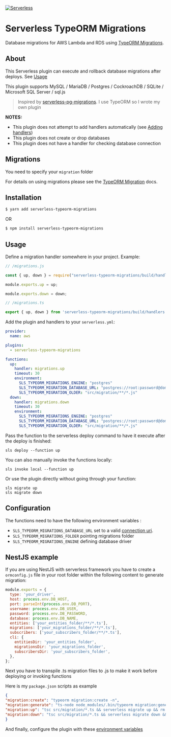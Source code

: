 [![Serverless](https://miro.medium.com/max/5274/1*CuALG7dV2rLky1sapJbnUQ.png)](http://serverless.com)
# Serverless TypeORM Migrations

Database migrations for AWS Lambda and RDS using [TypeORM Migrations](https://typeorm.io/#/migrations).

## About

This Serverless plugin can execute and rollback database migrations after deploys. See [Usage](#usage)

This plugin supports MySQL / MariaDB / Postgres / CockroachDB / SQLite / Microsoft SQL Server / sql.js

> Inspired by [serverless-pg-migrations](https://github.com/Nevon/serverless-pg-migrations). I use TypeORM so I wrote my own plugin

**NOTES:**

  * This plugin does not attempt to add handlers automatically (see [Adding handlers](#usage))
  * This plugin does not create or drop databases
  * This plugin does not have a handler for checking database connection

## Migrations

You need to specify your `migration` folder

For details on using migrations please see the [TypeORM Migration](https://typeorm.io/#/migrations) docs.

## Installation

```bash
$ yarn add serverless-typeorm-migrations
```
OR 
```bash
$ npm install serverless-typeorm-migrations
```

## Usage

Define a migration handler somewhere in your project. Example:

```js
// /migrations.js

const { up, down } = require("serverless-typeorm-migrations/build/handlers");

module.exports.up = up;

module.exports.down = down;
```

```ts
// /migrations.ts

export { up, down } from 'serverless-typeorm-migrations/build/handlers';

```

Add the plugin and handlers to your `serverless.yml`:

```yml
provider:
  name: aws

plugins:
  - serverless-typeorm-migrations

functions:
  up:
    handler: migrations.up
    timeout: 30
    environment:
      SLS_TYPEORM_MIGRATIONS_ENGINE: "postgres"
      SLS_TYPEORM_MIGRATION_DATABASE_URL: "postgres://root:password@domain.rds.amazonaws.com:5432/database"
      SLS_TYPEORM_MIGRATION_OLDER: "src/migration/**/*.js"
  down:
    handler: migrations.down
    timeout: 30
    environment:
      SLS_TYPEORM_MIGRATIONS_ENGINE: "postgres"
      SLS_TYPEORM_MIGRATION_DATABASE_URL: "postgres://root:password@domain.rds.amazonaws.com:5432/database"
      SLS_TYPEORM_MIGRATION_OLDER: "src/migration/**/*.js"
```

Pass the function to the serverless deploy command to have it execute after the deploy is finished:

```
sls deploy --function up
```

You can also manually invoke the functions locally:

```
sls invoke local --function up
```

Or use the plugin directly without going through your function:

```
sls migrate up
sls migrate down
```

## Configuration

The functions need to have the following environment variables :
- `SLS_TYPEORM_MIGRATIONS_DATABASE_URL` set to a valid [connection uri](https://typeorm.io/#/connection/creating-a-new-connection).
- `SLS_TYPEORM_MIGRATIONS_FOLDER` pointing migrations folder
- `SLS_TYPEORM_MIGRATIONS_ENGINE` defining database driver

## NestJS example

If you are using NestJS with serverless framework you have to create a `ormconfig.js` file in your root folder within the following content to generate migration:

```js
module.exports = {
  type: 'your_driver',
  host: process.env.DB_HOST,
  port: parseInt(process.env.DB_PORT),
  username: process.env.DB_USER,
  password: process.env.DB_PASSWORD,
  database: process.env.DB_NAME,
  entities: ['your_entities_folder/**/*.ts'],
  migrations: ['your_migrations_folder/**/*.ts'],
  subscribers: ['your_subscribers_folder/**/*.ts'],
  cli: {
    entitiesDir: 'your_entities_folder',
    migrationsDir: 'your_migrations_folder',
    subscribersDir: 'your_subscribers_folder',
  },
};

```
Next you have to transpile .ts migration files to .js to make it work before deploying or invoking functions

Here is my `package.json` scripts as example
```json
{
"migration:create": "typeorm migration:create -n",
"migration:generate": "ts-node node_modules/.bin/typeorm migration:generate -n",
"migration:up": "tsc src/migration/*.ts && serverless migrate up && rm -r src/migration/*.js",
"migration:down": "tsc src/migration/*.ts && serverless migrate down && rm -r src/migration/*.js"
}
```
And finally, configure the plugin with these [environment variables](#configuration)
